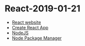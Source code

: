 # React-2019-01-21

* [React website](https://reactjs.org/)
* [Create React App](https://facebook.github.io/create-react-app/)
* [NodeJS](https://nodejs.org/en/)
* [Node Package Manager](https://www.npmjs.com/)

